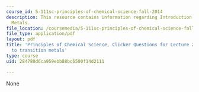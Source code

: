 ```yaml
---
course_id: 5-111sc-principles-of-chemical-science-fall-2014
description: This resource contains information regarding Introduction to Transition
  Metals.
file_location: /coursemedia/5-111sc-principles-of-chemical-science-fall-2014/284780d6ca959ebb88bc6500f14d2111_MIT5_111F14_Lec27Clkr.pdf
file_type: application/pdf
layout: pdf
title: 'Principles of Chemical Science, Clicker Questions for Lecture 27: Introduction
  to transition metals'
type: course
uid: 284780d6ca959ebb88bc6500f14d2111

---
```

None